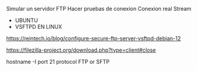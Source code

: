 Simular un servidor FTP
Hacer pruebas de conexion
Conexion real Stream

- UBUNTU
- VSFTPD EN LINUX


https://reintech.io/blog/configure-secure-ftp-server-vsftpd-debian-12

https://filezilla-project.org/download.php?type=client#close

hostname -I
port 21
protocol FTP or SFTP